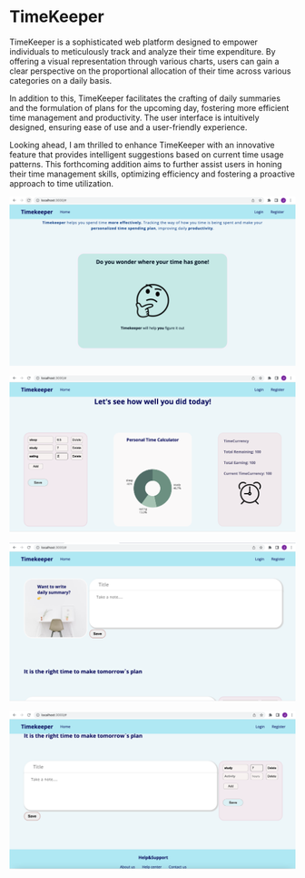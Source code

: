 # TimeKeeper
TimeKeeper is a sophisticated web platform designed to empower individuals to meticulously track and analyze their time expenditure. By offering a visual representation through various charts, users can gain a clear perspective on the proportional allocation of their time across various categories on a daily basis.

In addition to this, TimeKeeper facilitates the crafting of daily summaries and the formulation of plans for the upcoming day, fostering more efficient time management and productivity. The user interface is intuitively designed, ensuring ease of use and a user-friendly experience.

Looking ahead, I am thrilled to enhance TimeKeeper with an innovative feature that provides intelligent suggestions based on current time usage patterns. This forthcoming addition aims to further assist users in honing their time management skills, optimizing efficiency and fostering a proactive approach to time utilization.


![preview](https://github.com/Jiaorong0/TimeKeeper/blob/master/timekeeper_Preview.png)

![timekeeper1](https://github.com/Jiaorong0/TimeKeeper/blob/master/timekeeper1.png)

![timekeeper2](https://github.com/Jiaorong0/TimeKeeper/blob/master/timekeeper2.png)

![timekeeper3](https://github.com/Jiaorong0/TimeKeeper/blob/master/timekeeper3.png)
